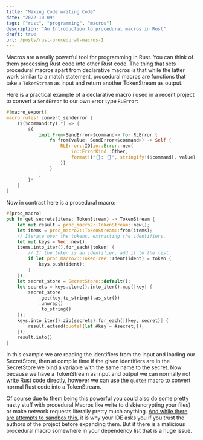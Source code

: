 ```yaml
---
title: "Making Code writing Code"
date: "2022-10-09"
tags: ["rust", "programming", "macros"]
description: "An Introduction to procedural macros in Rust"
draft: true
url: /posts/rust-procedural-macros-1
---
```



Macros are a really powerful tool for programming in Rust. You can think of them processing Rust code into 
other Rust code. The thing that sets procedural macros apart from declarative macros is that while the latter 
work similar to a match statement, procedural macros are functions that take a `TokenStream` as input and return
another TokenStream as output.

Here is a practical example of a declarative macro i used in a recent project to 
convert a `SendError` to our own error type `RLError`:

```rust
#[macro_export]
macro_rules! convert_senderror {
    ($($command:ty),*) => {
        $(
            impl From<SendError<$command>> for RLError {
                fn from(value: SendError<$command>) -> Self {
                    RLError::IO(io::Error::new(
                        io::ErrorKind::Other,
                        format!("{}: {}", stringify!($command), value),
                    ))
                }
            }
        )*
    }
}
```
Now in contrast here is a procedural macro:
```rust
#[proc_macro]
pub fn get_secrets(items: TokenStream) -> TokenStream {
    let mut result = proc_macro2::TokenStream::new();
    let items = proc_macro2::TokenStream::from(items);
    // Iterate over the tokens, extracting the identifiers.
    let mut keys = Vec::new();
    items.into_iter().for_each(|token| {
        // If the token is an identifier, add it to the list.
        if let proc_macro2::TokenTree::Ident(ident) = token {
            keys.push(ident);
        }
    });
    let secret_store = SecretStore::default();
    let secrets = keys.clone().into_iter().map(|key| {
        secret_store
            .get(key.to_string().as_str())
            .unwrap()
            .to_string()
    });
    keys.into_iter().zip(secrets).for_each(|(key, secret)| {
        result.extend(quote!(let #key = #secret;));
    });
    result.into()
}
```
In this example we are reading the identifiers from the input and loading our SecretStore, then at compile time if the
given identifiers are in the SecretStore we bind a variable with the same name to the secret. Now because we have a 
TokenStream as input and output we can normally not write Rust code directly, however we can use the `quote!` macro to 
convert normal Rust code into a TokenStream.




Of course due to them being this powerful you could also do some pretty nasty stuff with procedural Macros like write 
to disk(encrypting your files) or make network requests literally pretty much anything. 
[And while there are attempts to sandbox this](https://github.com/insanitybit/cargo-sandbox), it is why your IDE asks you if
you trust the authors of the project before expanding them. But if there is a malicious procedural macro somewhere in your 
dependency list that is a huge issue.